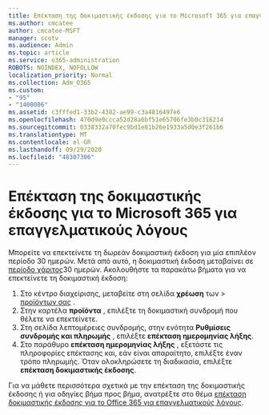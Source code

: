 ```yaml
---
title: Επέκταση της δοκιμαστικής έκδοσης για το Microsoft 365 για επαγγελματικούς λόγους
ms.author: cmcatee
author: cmcatee-MSFT
manager: scotv
ms.audience: Admin
ms.topic: article
ms.service: o365-administration
ROBOTS: NOINDEX, NOFOLLOW
localization_priority: Normal
ms.collection: Adm_O365
ms.custom:
- "95"
- "1400006"
ms.assetid: c3fffed1-33b2-4382-ae99-c3a4816497e6
ms.openlocfilehash: 470d9e0ccca52d28a6bf51e65706fe3b0c316214
ms.sourcegitcommit: 0338332a70fec9bd1e81b26e1933a5d0e3f261b6
ms.translationtype: MT
ms.contentlocale: el-GR
ms.lasthandoff: 09/29/2020
ms.locfileid: "48307306"
---
```

# <a name="extend-your-trial-for-microsoft-365-for-business"></a>Επέκταση της δοκιμαστικής έκδοσης για το Microsoft 365 για επαγγελματικούς λόγους

Μπορείτε να επεκτείνετε τη δωρεάν δοκιμαστική έκδοση για μία επιπλέον περίοδο 30 ημερών. Μετά από αυτό, η δοκιμαστική έκδοση μεταβαίνει σε [περίοδο χάριτος](https://docs.microsoft.com/alchemyinsights/grace-period-for-microsoft-365-free-trial)30 ημερών. Ακολουθήστε τα παρακάτω βήματα για να επεκτείνετε τη δοκιμαστική έκδοση:
  
1. Στο κέντρο διαχείρισης, μεταβείτε στη σελίδα **χρέωση** των \> [προϊόντων σας](https://go.microsoft.com/fwlink/p/?linkid=842054) .
2. Στην καρτέλα **προϊόντα** , επιλέξτε τη δοκιμαστική συνδρομή που θέλετε να επεκτείνετε.
3. Στη σελίδα λεπτομέρειες συνδρομής, στην ενότητα **Ρυθμίσεις συνδρομής και πληρωμής** , επιλέξτε **επέκταση ημερομηνίας λήξης**.
4. Στο παράθυρο **επέκταση ημερομηνίας λήξης** , εξετάστε τις πληροφορίες επέκτασης και, εάν είναι απαραίτητο, επιλέξτε έναν τρόπο πληρωμής. Όταν ολοκληρώσετε τη διαδικασία, επιλέξτε **επέκταση δοκιμαστικής έκδοσης**.

Για να μάθετε περισσότερα σχετικά με την επέκταση της δοκιμαστικής έκδοσης ή για οδηγίες βήμα προς βήμα, ανατρέξτε στο θέμα [επέκταση δοκιμαστικής έκδοσης για το Office 365 για επαγγελματικούς λόγους](https://docs.microsoft.com/microsoft-365/commerce/extend-your-trial).